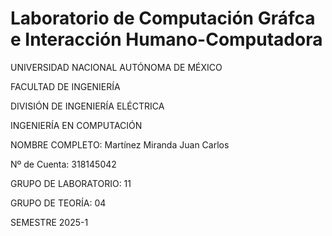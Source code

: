 # Laboratorio de Computación Gráfca e Interacción Humano-Computadora
UNIVERSIDAD NACIONAL AUTÓNOMA DE MÉXICO

FACULTAD DE INGENIERÍA

DIVISIÓN DE INGENIERÍA ELÉCTRICA

INGENIERÍA EN COMPUTACIÓN

NOMBRE COMPLETO: Martínez Miranda Juan Carlos

Nº de Cuenta: 318145042

GRUPO DE LABORATORIO: 11

GRUPO DE TEORÍA: 04

SEMESTRE 2025-1
